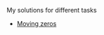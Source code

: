 My solutions for different tasks

- [Moving zeros](https://github.com/alexnikolskiy/tasks/tree/master/moving-zeros)
